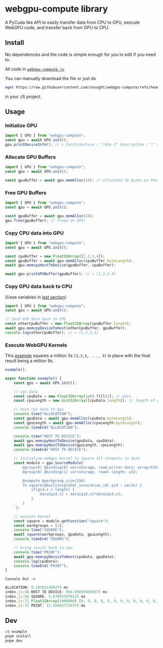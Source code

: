 # webgpu-compute library 

A PyCuda like API to easily transfer data from CPU to GPU, execute WebGPU code, and transfer back from GPU to CPU.


## Install

No dependencies and the code is simple enough for you to edit if you need to.

All code in [`webgpu-compute.js`](webgpu-compute.js).

You can manually download the file or just do

```bash
wget https://raw.githubusercontent.com/xnought/webgpu-compute/refs/heads/main/webgpu-compute.js 
```

in your JS project.

## Usage

### Initialize GPU

```js
import { GPU } from "webgpu-compute";
const gpu = await GPU.init(); 
gpu.printDeviceInfo(); // > {architecture : "rdna-1" description : "" device : "" vendor : "amd"}
```

### Allocate GPU Buffers

```js
import { GPU } from "webgpu-compute";
const gpu = await GPU.init(); 

const gpuBuffer = await gpu.memAlloc(16); // allocated 16 bytes on the GPU
```

### Free GPU Buffers

```js
import { GPU } from "webgpu-compute";
const gpu = await GPU.init(); 

const gpuBuffer = await gpu.memAlloc(16);
gpu.free(gpuBuffer); // freed on GPU!
```

### Copy CPU data into GPU

```js
import { GPU } from "webgpu-compute";
const gpu = await GPU.init(); 

const cpuBuffer = new Float32Array([1,2,3,4]);
const gpuBuffer = await gpu.memAlloc(cpuBuffer.byteLength); 
await gpu.memcpyHostToDevice(gpuBuffer, cpuBuffer);

await gpu.printGPUBuffer(gpuBuffer); // > [1,2,3,4]
```

### Copy GPU data back to CPU 

(Uses variables in [last section](#copy-cpu-data-into-gpu))

```js
import { GPU } from "webgpu-compute";
const gpu = await GPU.init(); 

// Send GPU data back to CPU
const otherCpuBuffer = new Float32Array(cpuBuffer.length);
await gpu.memcpyDeviceToHost(otherCpuBuffer, gpuBuffer);
console.log(otherCpuBuffer); // > [1,2,3,4]
```

### Execute WebGPU Kernels 

This [example](./example/index.js) squares a million 3s `[3,3,3, ..., 3]` in place with the final result being a million 9s.

```js
example();

async function example() {
	const gpu = await GPU.init();

	// cpu data
	const cpuData = new Float32Array(1e6).fill(3); // data
	const cpuLength = new Uint32Array([cpuData.length]); // length of data

	// move cpu data to gpu
	console.time("ALLOCATION");
	const gpuData = await gpu.memAlloc(cpuData.byteLength);
	const gpuLength = await gpu.memAlloc(cpuLength.byteLength);
	console.timeEnd("ALLOCATION");

	console.time("HOST TO DEVICE");
	await gpu.memcpyHostToDevice(gpuData, cpuData);
	await gpu.memcpyHostToDevice(gpuLength, cpuLength);
	console.timeEnd("HOST TO DEVICE");

	// initialize webgpu kernel to square all elements in data
	const module = gpu.SourceModule(`
		@group(0) @binding(0) var<storage, read_write> data: array<f32>;
		@group(0) @binding(1) var<storage, read> length: u32;

		@compute @workgroup_size(256)
		fn square(@builtin(global_invocation_id) gid : vec3u) {
			if(gid.x < length) {
				data[gid.x] = data[gid.x]*data[gid.x];
			}
		}
	`);

	// execute kernel
	const square = module.getFunction("square");
	const workgroups = [1];
	console.time("SQUARE");
	await square(workgroups, gpuData, gpuLength);
	console.timeEnd("SQUARE");

	// bring result back to cpu
	console.time("PRINT");
	await gpu.memcpyDeviceToHost(cpuData, gpuData);
	console.log(cpuData); 
	console.timeEnd("PRINT");
}
```

`Console Out ->`

```js
ALLOCATION: 0.197021484375 ms
index.js:46 HOST TO DEVICE: 950.698974609375 ms
index.js:66 SQUARE: 5.678955078125 ms
index.js:71 Float32Array(1000000) [9, 9, 9, 9, 9, 9, 9, 9, 9, 9, 9, 9, 9, 9, 9, 9, 9, 9, 9, 9, 9, 9, 9, 9, 9, 9, 9, 9, 9, 9, 9, 9, 9, 9, 9, 9, 9, 9, 9, 9, 9, 9, 9, 9, 9, 9, 9, 9, 9, 9, 9, 9, 9, 9, 9, 9, 9, 9, 9, 9, 9, 9, 9, 9, 9, 9, 9, 9, 9, 9, 9, 9, 9, 9, 9, 9, 9, 9, 9, 9, 9, 9, 9, 9, 9, 9, 9, 9, 9, 9, 9, 9, 9, 9, 9, 9, 9, 9, 9, 9, …]
index.js:72 PRINT: 12.450927734375 ms
```


## Dev

```bash
cd example
pnpm install
pnpm dev
```
